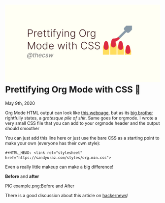 ![preview](./preview.png)
Prettifying Org Mode with CSS 💅
===============================

May 9th, 2020

Org Mode HTML output can look like [this
webpage](https://motherfuckingwebsite.com/), but as its [big
brother](http://bettermotherfuckingwebsite.com/) rightfully states, a
*grotesque pile of shit*. Same goes for orgmode. I wrote a very small
CSS file that you can add to your orgmode header and the output should
smoother

You can just add this line here or just use the bare CSS as a starting
point to make your own (everyone has their own style):

``` {.org}
#+HTML_HEAD: <link rel="stylesheet" href="https://sandyuraz.com/styles/org.min.css">
```

Even a really little makeup can make a big difference!

**Before** and **after**

PIC example.png:Before and After

There is a good discussion about this article on
[hackernews](https://news.ycombinator.com/item?id=23130104)!
